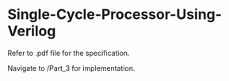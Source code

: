 # Single-Cycle-Processor-Using-Verilog

Refer to .pdf file for the specification. 

Navigate to /Part_3 for implementation.
